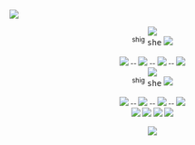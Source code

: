 <br> <img src="https://i.imgur.com/0sudYco.png"/> <br>
<p align="center"

<img src="https://komarev.com/ghpvc/?username=peruere&color=808080&style=flat-square&label=gotham&base=13693"><br><sup>shig</sup> <kbd>she</kbd> <img src="https://enchantments.carrd.co/assets/images/gallery06/b1b181cd.gif?v=976bb919"/><br><br><sup> [![](https://i.imgur.com/iV4eJ4M.png)](https://planetlord.atabook.org) -- [![](https://i.imgur.com/vQvMq4O.png)](https://rentry.co/s--v) -- [![](https://i.imgur.com/TvGpwtB.png)](https://rentry.co/s--vcopiers) -- [![](https://i.imgur.com/LFiNZbH.png)](https://rentry.co/howtotint) <br> </sup>
<img src="https://komarev.com/ghpvc/?username=peruere&color=808080&style=flat-square&label=gotham&base=13693"><br><sup>shig</sup> <kbd>she</kbd> <img src="https://enchantments.carrd.co/assets/images/gallery06/b1b181cd.gif?v=976bb919"/><br><br><sup> [![](https://i.imgur.com/iV4eJ4M.png)](https://planetlord.atabook.org) -- [![](https://i.imgur.com/vQvMq4O.png)](https://rentry.co/s--v) -- [![](https://i.imgur.com/TvGpwtB.png)](https://rentry.co/s--vcopiers) -- [![](https://i.imgur.com/LFiNZbH.png)](https://rentry.co/howtotint) <br>   [![](https://i.imgur.com/OqqbmIp.png)](https://rentry.co/shadowhedgehog) [![](https://i.imgur.com/HdppkUs.png)](https://rentry.co/-planetlord) [![](https://i.imgur.com/ZYKBuV3.png)](https://rentry.co/armiabiseksow) [![](https://i.imgur.com/i87t3vO.png)](https://rentry.co/lesbianphobia)  </sup>
 <p align="center">
<img src="https://i.imgur.com/3V78CMd.png"/>

